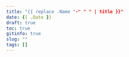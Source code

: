 ```yaml
---
title: "{{ replace .Name "-" " " | title }}"
date: {{ .Date }}
draft: true
toc: true
gitinfo: true
slug: ""
tags: []
---
```


